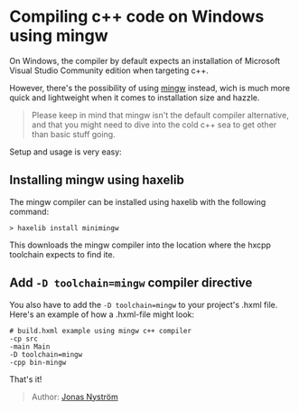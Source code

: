 [tags]: / "cpp,compiler"

# Compiling c++ code on Windows using mingw

On Windows, the compiler by default expects an installation of Microsoft Visual Studio Community edition when targeting c++. 

However, there's the possibility of using [mingw](https://www.mingw-w64.org) instead, wich is much more quick and lightweight when it comes to installation size and hazzle. 

> Please keep in mind that mingw isn't the default compiler alternative, and that you might need to dive into the cold c++ sea to get other than basic stuff going. 

Setup and usage is very easy:

## Installing mingw using haxelib

The mingw compiler can be installed using haxelib with the following command:

`> haxelib install minimingw`

This downloads the mingw compiler into the location where the hxcpp toolchain expects to find ite.

## Add `-D toolchain=mingw` compiler directive

You also have to add the `-D toolchain=mingw` to your project's .hxml file. Here's an example of how a .hxml-file might look:

```
# build.hxml example using mingw c++ compiler
-cp src
-main Main
-D toolchain=mingw
-cpp bin-mingw
```

That's it!

> Author: [Jonas Nyström](https://github.com/cambiata)
